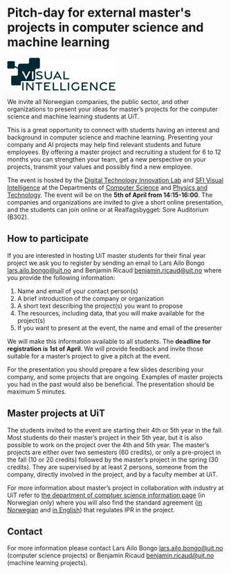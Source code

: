 # Pitch-day for external master's projects in computer science and machine learning

<img src="VI_main_960px-p-500.png" width="250" height="76">

We invite all Norwegian companies, the public sector, and other organizations to present your ideas for master’s projects for the computer science and machine learning students at UiT. 

This is a great opportunity to connect with students having an interest and background in computer science and machine learning. Presenting your company and AI projects may help find relevant students and future employees. By offering a master project and recruiting a student for 6 to 12 months you can strengthen your team, get a new perspective on your projects, transmit your values and possibly find a new employee.

The event is hosted by the [Digital Technology Innovation Lab](https://uit-dtil.github.io/) and [SFI Visual Intelligence](https://www.visual-intelligence.no/) at the Departments of [Computer Science](https://uit.no/enhet/ifi) and [Physics and Technology](https://uit.no/enhet/ift). The event will be on the **5th of April from 14:15-16:00**. The companies and organizations are invited to give a short online presentation, and the students can join online or at Realfagsbygget: Sore Auditorium (B302). 

## How to participate

If you are interested in hosting UiT master students for their final year project we ask you to register by sending an email to  Lars Ailo Bongo <lars.ailo.bongo@uit.no> and Benjamin Ricaud <benjamin.ricaud@uit.no> where you provide the following information:
1. Name and email of your contact person(s) 
2. A brief introduction of the company or organization 
3. A short text describing the project(s) you want to propose
4. The resources, including data, that you will make available for the project(s)
5. If you want to present at the event, the name and email of the presenter

We will make this information available to all students. The **deadline for registration is 1st of April**. We will provide feedback and invite those suitable for a master’s project to give a pitch at the event.

For the presentation you should prepare a few slides describing your company, and some projects that are ongoing. Examples of master projects you had in the past would also be beneficial. The presentation should be maximum 5 minutes.

## Master projects at UiT

The students invited to the event are starting their 4th or 5th year in the fall. Most students do their master’s project in their 5th year, but it is also possible to work on the project over the 4th and 5th year. The master’s projects are either over two semesters (60 credits), or only a pre-project in the fall (10 or 20 credits) followed by the master’s project in the spring (30 credits). They are supervised by at least 2 persons, someone from the company, directly involved in the project, and by a faculty member at UiT. 

For more information about master’s project in collaboration with industry at UiT refer to [the department of comptuer science information page](https://uit.no/enhet/ifi#boks2) (in Norwegian only) where you will also find the standard agreement ([in Norwegian](https://uit.instructure.com/files/1799466/download?download_frd=1) and [in English](https://uit.instructure.com/files/1799467/download?download_frd=1)) that regulates IPR in the project.

## Contact

For more information please contact Lars Ailo Bongo <lars.ailo.bongo@uit.no> (computer science projects) or Benjamin Ricaud <benjamin.ricaud@uit.no> (machine learning projects).
